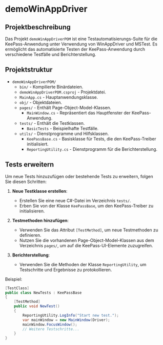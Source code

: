 # demoWinAppDriver

## Projektbeschreibung

Das Projekt `demoWinAppDriverPOM` ist eine Testautomatisierungs-Suite für die KeePass-Anwendung unter Verwendung von WinAppDriver und MSTest. Es ermöglicht das automatisierte Testen der KeePass-Anwendung durch verschiedene Testfälle und Berichterstellung.

## Projektstruktur

- `demoWinAppDriverPOM/`
  - `bin/` - Kompilierte Binärdateien.
  - `demoWinAppDriverPOM.csproj` - Projektdatei.
  - `MainApp.cs` - Hauptanwendungsklasse.
  - `obj/` - Objektdateien.
  - `pages/` - Enthält Page-Object-Model-Klassen.
    - `MainWindow.cs` - Repräsentiert das Hauptfenster der KeePass-Anwendung.
  - `tests/` - Enthält die Testklassen.
    - `BasicTests` - Beispielhafte Testfälle.
  - `utils/` - Dienstprogramme und Hilfsklassen.
    - `KeePassBase.cs` - Basisklasse für Tests, die den KeePass-Treiber initialisiert.
    - `ReportingUtility.cs` - Dienstprogramm für die Berichterstellung.

## Tests erweitern

Um neue Tests hinzuzufügen oder bestehende Tests zu erweitern, folgen Sie diesen Schritten:

1. **Neue Testklasse erstellen**:
   - Erstellen Sie eine neue C#-Datei im Verzeichnis `tests/`.
   - Erben Sie von der Klasse `KeePassBase`, um den KeePass-Treiber zu initialisieren.

2. **Testmethoden hinzufügen**:
   - Verwenden Sie das Attribut `[TestMethod]`, um neue Testmethoden zu definieren.
   - Nutzen Sie die vorhandenen Page-Object-Model-Klassen aus dem Verzeichnis `pages/`, um auf die KeePass-UI-Elemente zuzugreifen.

3. **Berichterstellung**:
   - Verwenden Sie die Methoden der Klasse `ReportingUtility`, um Testschritte und Ergebnisse zu protokollieren.

Beispiel:
```cs
[TestClass]
public class NewTests : KeePassBase
{
    [TestMethod]
    public void NewTest()
    {
        ReportingUtility.LogInfo("Start new test.");
        var mainWindow = new MainWindow(Driver);
        mainWindow.FocusWindow();
        // Weitere Testschritte...
    }
}